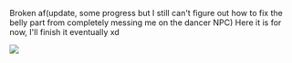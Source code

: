 Broken af(update, some progress but I still can't figure out how to fix the belly part from completely messing me on the dancer NPC)
Here it is for now, I'll finish it eventually xd

![ ](https://cdn.discordapp.com/attachments/1027063731789770842/1027866201143132180/unknown.png)